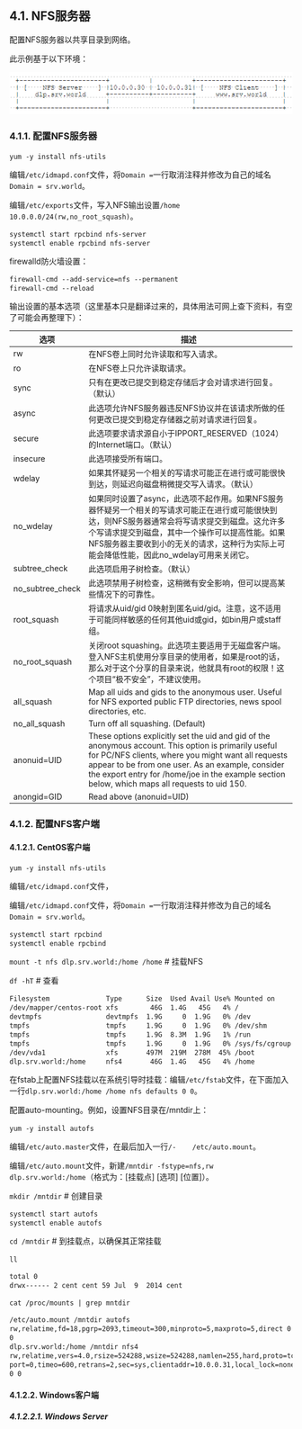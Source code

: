 ## 4.1. NFS服务器

配置NFS服务器以共享目录到网络。

此示例基于以下环境：

![nfs-environment](../Contents/nfs-environment.png)

### 4.1.1. 配置NFS服务器

`yum -y install nfs-utils`

编辑`/etc/idmapd.conf`文件，将`Domain =`一行取消注释并修改为自己的域名`Domain = srv.world`。

编辑`/etc/exports`文件，写入NFS输出设置`/home 10.0.0.0/24(rw,no_root_squash)`。

```
systemctl start rpcbind nfs-server
systemctl enable rpcbind nfs-server
```

firewalld防火墙设置：

```
firewall-cmd --add-service=nfs --permanent
firewall-cmd --reload
```

输出设置的基本选项（这里基本只是翻译过来的，具体用法可网上查下资料，有空了可能会再整理下）：

|选项|描述|
|-|-|
|rw|在NFS卷上同时允许读取和写入请求。|
|ro|在NFS卷上只允许读取请求。|
|sync|只有在更改已提交到稳定存储后才会对请求进行回复。（默认）|
|async|此选项允许NFS服务器违反NFS协议并在该请求所做的任何更改已提交到稳定存储器之前对请求进行回复。|
|secure|此选项要求请求源自小于IPPORT_RESERVED（1024）的Internet端口。（默认）|
|insecure|此选项接受所有端口。|
|wdelay|如果其怀疑另一个相关的写请求可能正在进行或可能很快到达，则延迟向磁盘稍微提交写入请求。（默认）|
|no_wdelay|如果同时设置了async，此选项不起作用。如果NFS服务器怀疑另一个相关的写请求可能正在进行或可能很快到达，则NFS服务器通常会将写请求提交到磁盘。这允许多个写请求提交到磁盘，其中一个操作可以提高性能。如果NFS服务器主要收到小的无关的请求，这种行为实际上可能会降低性能，因此no_wdelay可用来关闭它。|
|subtree_check|此选项启用子树检查。（默认）|
|no_subtree_check|此选项禁用子树检查，这稍微有安全影响，但可以提高某些情况下的可靠性。|
|root_squash|将请求从uid/gid 0映射到匿名uid/gid。注意，这不适用于可能同样敏感的任何其他uid或gid，如bin用户或staff组。|
|no_root_squash|关闭root squashing。此选项主要适用于无磁盘客户端。登入NFS主机使用分享目录的使用者，如果是root的话，那么对于这个分享的目录来说，他就具有root的权限！这个项目“极不安全”，不建议使用。|
|all_squash|Map all uids and gids to the anonymous user. Useful for NFS exported public FTP directories, news spool directories, etc.|
|no_all_squash|Turn off all squashing. (Default)|
|anonuid=UID|These options explicitly set the uid and gid of the anonymous account. This option is primarily useful for PC/NFS clients, where you might want all requests appear to be from one user. As an example, consider the export entry for /home/joe in the example section below, which maps all requests to uid 150.|
|anongid=GID|Read above (anonuid=UID)|

### 4.1.2. 配置NFS客户端

#### 4.1.2.1. CentOS客户端

`yum -y install nfs-utils`

编辑`/etc/idmapd.conf`文件，

编辑`/etc/idmapd.conf`文件，将`Domain =`一行取消注释并修改为自己的域名`Domain = srv.world`。

```
systemctl start rpcbind
systemctl enable rpcbind
```

`mount -t nfs dlp.srv.world:/home /home` # 挂载NFS

`df -hT` # 查看

```
Filesystem              Type      Size  Used Avail Use% Mounted on
/dev/mapper/centos-root xfs        46G  1.4G   45G   4% /
devtmpfs                devtmpfs  1.9G     0  1.9G   0% /dev
tmpfs                   tmpfs     1.9G     0  1.9G   0% /dev/shm
tmpfs                   tmpfs     1.9G  8.3M  1.9G   1% /run
tmpfs                   tmpfs     1.9G     0  1.9G   0% /sys/fs/cgroup
/dev/vda1               xfs       497M  219M  278M  45% /boot
dlp.srv.world:/home     nfs4       46G  1.4G   45G   4% /home
```

在fstab上配置NFS挂载以在系统引导时挂载：编辑`/etc/fstab`文件，在下面加入一行`dlp.srv.world:/home /home nfs defaults 0 0`。


配置auto-mounting。例如，设置NFS目录在/mntdir上：

`yum -y install autofs`

编辑`/etc/auto.master`文件，在最后加入一行`/-    /etc/auto.mount`。

编辑`/etc/auto.mount`文件，新建`/mntdir -fstype=nfs,rw  dlp.srv.world:/home`（格式为：[挂载点] [选项] [位置]）。

`mkdir /mntdir` # 创建目录

```
systemctl start autofs
systemctl enable autofs
```

`cd /mntdir` # 到挂载点，以确保其正常挂载

`ll`

```
total 0
drwx------ 2 cent cent 59 Jul  9  2014 cent
```

`cat /proc/mounts | grep mntdir`

```
/etc/auto.mount /mntdir autofs rw,relatime,fd=18,pgrp=2093,timeout=300,minproto=5,maxproto=5,direct 0 0
dlp.srv.world:/home /mntdir nfs4 rw,relatime,vers=4.0,rsize=524288,wsize=524288,namlen=255,hard,proto=tcp,
port=0,timeo=600,retrans=2,sec=sys,clientaddr=10.0.0.31,local_lock=none,addr=10.0.0.30 0 0
```

#### 4.1.2.2. Windows客户端

##### 4.1.2.2.1. Windows Server














































